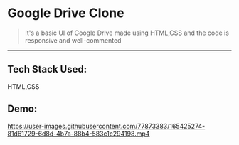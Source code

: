# Google Drive Clone
> It's a basic UI of Google Drive made using HTML,CSS and the code is responsive and well-commented

---
## Tech Stack Used:
HTML,CSS

## Demo:



https://user-images.githubusercontent.com/77873383/165425274-81d61729-6d8d-4b7a-88b4-583c1c294198.mp4

